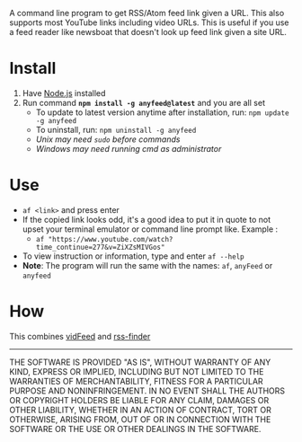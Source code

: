 A command line program to get RSS/Atom feed link given a URL. This also supports most YouTube links including video URLs. This is useful if you use a feed reader like newsboat that doesn't look up feed link given a site URL.

# Install

1. Have [Node.js](https://nodejs.org/en/) installed
2. Run command **`npm install -g anyfeed@latest`** and you are all set
    + To update to latest version anytime after installation, run:
      `npm update -g anyfeed`
    + To uninstall, run: `npm uninstall -g anyfeed`
    + _Unix may need `sudo` before commands_
    + _Windows may need running cmd as administrator_

# Use

+ `af <link>` and press enter
+ If the copied link looks odd, it's a good idea to put it in quote to not upset your
  terminal emulator or command line prompt like. Example :
    + `af "https://www.youtube.com/watch?time_continue=277&v=ZiXZsMIVGos"`
+ To view instruction or information, type and enter `af --help`
+ **Note**: The program will run the same with the names: `af`, `anyFeed` or `anyfeed`

# How

This combines [vidFeed](https://www.npmjs.com/package/vidfeed) and [rss-finder](https://www.npmjs.com/package/rss-finder)

---

THE SOFTWARE IS PROVIDED "AS IS", WITHOUT WARRANTY OF ANY KIND, EXPRESS OR
IMPLIED, INCLUDING BUT NOT LIMITED TO THE WARRANTIES OF MERCHANTABILITY,
FITNESS FOR A PARTICULAR PURPOSE AND NONINFRINGEMENT. IN NO EVENT SHALL THE
AUTHORS OR COPYRIGHT HOLDERS BE LIABLE FOR ANY CLAIM, DAMAGES OR OTHER
LIABILITY, WHETHER IN AN ACTION OF CONTRACT, TORT OR OTHERWISE, ARISING FROM,
OUT OF OR IN CONNECTION WITH THE SOFTWARE OR THE USE OR OTHER DEALINGS IN THE
SOFTWARE.